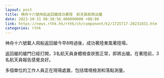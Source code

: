 ```yaml
---
layout: post
title: 神舟十六號飛船返回艙成功著陸　航天員即將出艙
date: 2023-10-31 08:30:56.000000000 +08:00
link: https://news.rthk.hk/rthk/ch/component/k2/1725717-20231031.htm
categories: rthk
---
```


神舟十六號載人飛船返回艙今早8時過後，成功著陸東風著陸場。

返回艙的艙門已經打開，3名航天員身體檢查狀態正常，即將出艙。在著陸前，3名航天員報告感覺良好。

多個單位的工作人員正在現場處置，包括環境檢測和落點測量。
